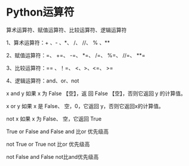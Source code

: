 # Python运算符

算术运算符、赋值运算符、比较运算符、逻辑运算符

1、算术运算符：+ 、- 、*、 /、 //、 % 、**

2、赋值运算符：=、 +=、 -=、 *=、 /=、 %=、 //=、 **=

3、比较运算符：== 、！=、 <、>、<=、 >=

4、逻辑运算符：and、or、not 

 x and y   如果 x 为 False 【空】，返 回 False 【空】，否则它返回 y 的计算值。

 x or y 如果 x 是 False、 空，0，它返回 y，否则它返回x的计算值。

 not x 如果 x 为 False、 空，它返回 True

True or False and False    and 比or 优先级高

not True or True         not 比or 优先级高

not False  and  False         not比and优先级高

